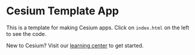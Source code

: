 # Cesium Template App

This is a template for making Cesium apps. Click on `index.html` on the left to see the code.

New to Cesium? Visit our [learning center](http://cesium.com/docs) to get started.
